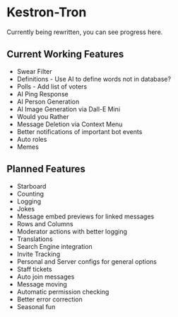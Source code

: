 # Kestron-Tron
Currently being rewritten, you can see progress here.

## Current Working Features
 - Swear Filter
 - Definitions - Use AI to define words not in database?
 - Polls - Add list of voters
 - AI Ping Response
 - AI Person Generation
 - AI Image Generation via Dall-E Mini
 - Would you Rather
 - Message Deletion via Context Menu
 - Better notifications of important bot events
 - Auto roles
 - Memes
## Planned Features
 - Starboard
 - Counting
 - Logging
 - Jokes
 - Message embed previews for linked messages
 - Rows and Columns
 - Moderator actions with better logging
 - Translations
 - Search Engine integration
 - Invite Tracking
 - Personal and Server configs for general options
 - Staff tickets
 - Auto join messages
 - Message moving
 - Automatic permission checking
 - Better error correction
 - Seasonal fun